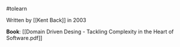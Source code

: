 #tolearn 

Written by [[Kent Back]] in 2003


**Book**: [[Domain Driven Desing - Tackling Complexity in the Heart of Software.pdf]]